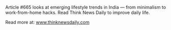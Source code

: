 Article #665 looks at emerging lifestyle trends in India — from minimalism to work-from-home hacks. Read Think News Daily to improve daily life.

Read more at: www.thinknewsdaily.com